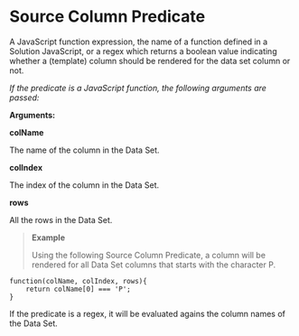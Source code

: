 
# Source Column Predicate


A JavaScript function expression, the name of a function defined in a Solution JavaScript, or a regex which returns a boolean value indicating whether a (template) column should be rendered for the data set column or not.

*If the predicate is a JavaScript function, the following arguments are passed:*


**Arguments:**

**colName**

The name of the column in the Data Set.

**colIndex**

The index of the column in the Data Set.

**rows**

All the rows in the Data Set.


>**Example**
>
>Using the following Source Column Predicate, a column will be rendered for all Data Set columns that starts with the character P.
>
    function(colName, colIndex, rows){
        return colName[0] === 'P'; 
    }


If the predicate is a regex, it will be evaluated agains the column names of the Data Set.

